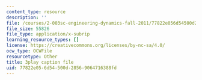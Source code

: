 ```yaml
---
content_type: resource
description: ''
file: /courses/2-003sc-engineering-dynamics-fall-2011/77822e056d54500d28569064716388fd_7kcWV6zlcRU.srt
file_size: 55826
file_type: application/x-subrip
learning_resource_types: []
license: https://creativecommons.org/licenses/by-nc-sa/4.0/
ocw_type: OCWFile
resourcetype: Other
title: 3play caption file
uid: 77822e05-6d54-500d-2856-9064716388fd
---
```

